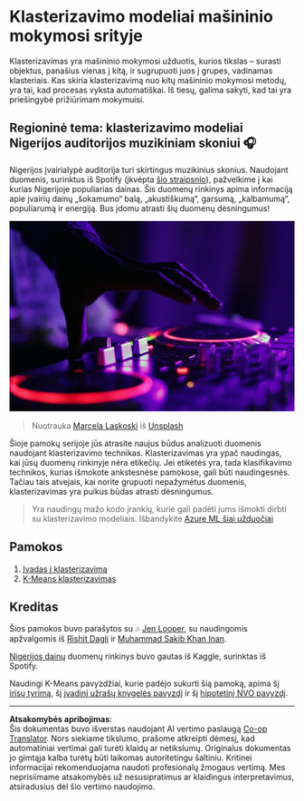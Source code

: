 <!--
CO_OP_TRANSLATOR_METADATA:
{
  "original_hash": "b28a3a4911584062772c537b653ebbc7",
  "translation_date": "2025-09-03T17:01:31+00:00",
  "source_file": "5-Clustering/README.md",
  "language_code": "lt"
}
-->
# Klasterizavimo modeliai mašininio mokymosi srityje

Klasterizavimas yra mašininio mokymosi užduotis, kurios tikslas – surasti objektus, panašius vienas į kitą, ir sugrupuoti juos į grupes, vadinamas klasteriais. Kas skiria klasterizavimą nuo kitų mašininio mokymosi metodų, yra tai, kad procesas vyksta automatiškai. Iš tiesų, galima sakyti, kad tai yra priešingybė prižiūrimam mokymuisi.

## Regioninė tema: klasterizavimo modeliai Nigerijos auditorijos muzikiniam skoniui 🎧

Nigerijos įvairialypė auditorija turi skirtingus muzikinius skonius. Naudojant duomenis, surinktus iš Spotify (įkvėpta [šio straipsnio](https://towardsdatascience.com/country-wise-visual-analysis-of-music-taste-using-spotify-api-seaborn-in-python-77f5b749b421)), pažvelkime į kai kurias Nigerijoje populiarias dainas. Šis duomenų rinkinys apima informaciją apie įvairių dainų „šokamumo“ balą, „akustiškumą“, garsumą, „kalbamumą“, populiarumą ir energiją. Bus įdomu atrasti šių duomenų dėsningumus!

![Patefono nuotrauka](../../../translated_images/turntable.f2b86b13c53302dc106aa741de9dc96ac372864cf458dd6f879119857aab01da.lt.jpg)

> Nuotrauka <a href="https://unsplash.com/@marcelalaskoski?utm_source=unsplash&utm_medium=referral&utm_content=creditCopyText">Marcela Laskoski</a> iš <a href="https://unsplash.com/s/photos/nigerian-music?utm_source=unsplash&utm_medium=referral&utm_content=creditCopyText">Unsplash</a>
  
Šioje pamokų serijoje jūs atrasite naujus būdus analizuoti duomenis naudojant klasterizavimo technikas. Klasterizavimas yra ypač naudingas, kai jūsų duomenų rinkinyje nėra etikečių. Jei etiketės yra, tada klasifikavimo technikos, kurias išmokote ankstesnėse pamokose, gali būti naudingesnės. Tačiau tais atvejais, kai norite grupuoti nepažymėtus duomenis, klasterizavimas yra puikus būdas atrasti dėsningumus.

> Yra naudingų mažo kodo įrankių, kurie gali padėti jums išmokti dirbti su klasterizavimo modeliais. Išbandykite [Azure ML šiai užduočiai](https://docs.microsoft.com/learn/modules/create-clustering-model-azure-machine-learning-designer/?WT.mc_id=academic-77952-leestott)

## Pamokos

1. [Įvadas į klasterizavimą](1-Visualize/README.md)
2. [K-Means klasterizavimas](2-K-Means/README.md)

## Kreditas

Šios pamokos buvo parašytos su 🎶 [Jen Looper](https://www.twitter.com/jenlooper), su naudingomis apžvalgomis iš [Rishit Dagli](https://rishit_dagli) ir [Muhammad Sakib Khan Inan](https://twitter.com/Sakibinan).

[Nigerijos dainų](https://www.kaggle.com/sootersaalu/nigerian-songs-spotify) duomenų rinkinys buvo gautas iš Kaggle, surinktas iš Spotify.

Naudingi K-Means pavyzdžiai, kurie padėjo sukurti šią pamoką, apima šį [irisų tyrimą](https://www.kaggle.com/bburns/iris-exploration-pca-k-means-and-gmm-clustering), šį [įvadinį užrašų knygelės pavyzdį](https://www.kaggle.com/prashant111/k-means-clustering-with-python) ir šį [hipotetinį NVO pavyzdį](https://www.kaggle.com/ankandash/pca-k-means-clustering-hierarchical-clustering).

---

**Atsakomybės apribojimas**:  
Šis dokumentas buvo išverstas naudojant AI vertimo paslaugą [Co-op Translator](https://github.com/Azure/co-op-translator). Nors siekiame tikslumo, prašome atkreipti dėmesį, kad automatiniai vertimai gali turėti klaidų ar netikslumų. Originalus dokumentas jo gimtąja kalba turėtų būti laikomas autoritetingu šaltiniu. Kritinei informacijai rekomenduojama naudoti profesionalų žmogaus vertimą. Mes neprisiimame atsakomybės už nesusipratimus ar klaidingus interpretavimus, atsiradusius dėl šio vertimo naudojimo.